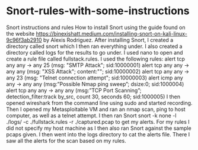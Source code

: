 # Snort-rules-with-some-instructions
Snort instructions and rules
How to install Snort using the guide found on the website https://binexishatt.medium.com/installing-snort-on-kali-linux-9c96f3ab2910 by Alexis Rodriguez. After installing Snort, I created a directory called snort which I then ran everything under. I also created a directory called logs for the results to go under.
I used nano to open and create a rule file called fullstack.rules. I used the following rules:
  alert tcp any any -> any 25 (msg: "SMTP Attack"; sid:10000001)
  alert tcp any any -> any any (msg: "XSS Attack"; content:"<script>javascript:alert(1)</script>"; sid:10000002)
  alert tcp any any -> any 23 (msg: "Telnet connection attempt"; sid:10000003)
  alert icmp any any -> any any (msg:”Possible Nmap ping sweep”; dsize:0; sid:1000004)
  alert tcp any any -> any any (msg:”TCP Port Scanning”; detection_filter:track by_src, count 30, seconds 60; sid:1000005)
I then opened wireshark from the command line using sudo and started recording. 
Then I opened my Metasploitable VM and ran an nmap scan, ping to host computer, as well as a telnet attempt.
I then ran Snort snort -k none -l ./logs/ -c ./fullstack.rules -r ./captured.pcap to get my alerts. For my rules I did not specify my host machine as I then also ran Snort against the sample pcaps given.
I then went into the logs directory to cat the alerts file. There I saw all the alerts for the scan based on my rules.
